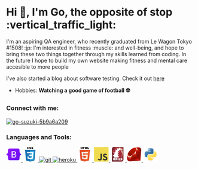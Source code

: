 <h1 align="left">Hi 👋, I'm Go, the opposite of stop :vertical_traffic_light:</h1>
<p align="left"> I'm an aspiring QA engineer, who recently graduated from Le Wagon Tokyo #1508! :jp: I'm interested in fitness :muscle: and well-being, and hope to bring these two things together through my skills learned from coding. In the future I hope to build my own website making fitness and mental care accesible to more people </p>

<p align="left"> I've also started a blog about software testing. Check it out <a href="https://gosuzuki-software-testing.blogspot.com" target="_blank">here</a> </p>

  - Hobbies: **Watching a good game of football :soccer:**

<h3 align="left">Connect with me:</h3>
<p align="left">
<a href="https://linkedin.com/in/go-suzuki-5b9a6a209" target="blank"><img align="center" src="https://raw.githubusercontent.com/rahuldkjain/github-profile-readme-generator/master/src/images/icons/Social/linked-in-alt.svg" alt="go-suzuki-5b9a6a209" height="30" width="40" /></a>
</p>

<h3 align="left">Languages and Tools:</h3>
<p align="left"> <a href="https://getbootstrap.com" target="_blank" rel="noreferrer"> <img src="https://github.com/devicons/devicon/blob/master/icons/bootstrap/bootstrap-original.svg" alt="bootstrap" width="40" height="40"/> </a> <a href="https://www.w3schools.com/css/" target="_blank" rel="noreferrer"> <img src="https://raw.githubusercontent.com/devicons/devicon/master/icons/css3/css3-original-wordmark.svg" alt="css3" width="40" height="40"/> </a> <a href="https://git-scm.com/" target="_blank" rel="noreferrer"> <img src="https://www.vectorlogo.zone/logos/git-scm/git-scm-icon.svg" alt="git" width="40" height="40"/> </a> <a href="https://heroku.com" target="_blank" rel="noreferrer"> <img src="https://www.vectorlogo.zone/logos/heroku/heroku-icon.svg" alt="heroku" width="40" height="40"/> </a> <a href="https://www.w3.org/html/" target="_blank" rel="noreferrer"> <img src="https://raw.githubusercontent.com/devicons/devicon/master/icons/html5/html5-original-wordmark.svg" alt="html5" width="40" height="40"/> </a> <a href="https://developer.mozilla.org/en-US/docs/Web/JavaScript" target="_blank" rel="noreferrer"> <img src="https://raw.githubusercontent.com/devicons/devicon/master/icons/javascript/javascript-original.svg" alt="javascript" width="40" height="40"/> </a> <a href="https://rubyonrails.org" target="_blank" rel="noreferrer"> <img src="https://raw.githubusercontent.com/devicons/devicon/master/icons/rails/rails-original-wordmark.svg" alt="rails" width="40" height="40"/> </a> <a href="https://www.ruby-lang.org/en/" target="_blank" rel="noreferrer"> <img src="https://raw.githubusercontent.com/devicons/devicon/master/icons/ruby/ruby-original.svg" alt="ruby" width="40" height="40"/> </a> <a> <img src="https://github.com/devicons/devicon/blob/master/icons/python/python-original.svg" alt="python" width="40" height="40"> </a> </p>
